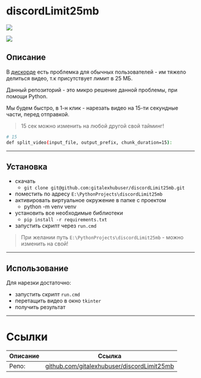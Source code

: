 # discordLimit25mb

![](https://i.imgur.com/bGnhrGR.png)

![](https://i.imgur.com/ZR94TDk.png)

## Описание

В [дискорде](https://discord.gg/Jgmf7AJ) есть проблемка для обычных пользователей - им тяжело делиться видео, т.к присутствует лимит в 25 МБ.

Данный репозиторий - это микро решение данной проблемы, при помощи Python.

Мы будем быстро, в 1-н клик - нарезать видео на 15-ти секундные части, перед отправкой.

> 15 сек можно изменить на любой другой свой тайминг!

```bash
# 15
def split_video(input_file, output_prefix, chunk_duration=15):
```

---

## Установка

- скачать
    - `git clone git@github.com:gitalexhubuser/discordLimit25mb.git`
- поместить по адресу `E:\PythonProjects\discordLimit25mb`
- активировать виртуальное окружение в папке с проектом
    - python -m venv venv
- установить все необходимые библиотеки
    - `pip install -r requirements.txt`
- запустить скрипт через `run.cmd`

> При желании путь `E:\PythonProjects\discordLimit25mb` - можно изменить на свой!

---

## Использование

Для нарезки достаточно:
- запустить скрипт `run.cmd`
- перетащить видео в окно `tkinter`
- получить результат

---

# Ссылки
| Описание | Ссылка |
| ------ | ------ |
Репо: | [github.com/gitalexhubuser/discordLimit25mb](https://github.com/gitalexhubuser/discordLimit25mb)
